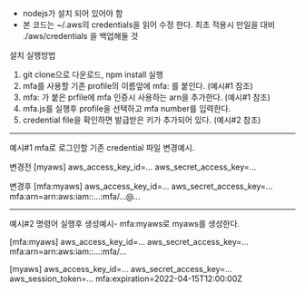 * nodejs가 설치 되어 있어야 함
* 본 코드는 ~/.aws의 credentials을 읽어 수정 한다. 최초 적용시 만일을 대비 ./aws/credentials 을 백업해둘 것

설치 실행방법

1. git clone으로 다운로드, npm install 실행
2. mfa를 사용할 기존 profile의 이름앞에 mfa: 를 붙인다. (예시#1 참조)
2. mfa: 가 붙은 prfile에 mfa 인증시 사용하는 arn을 추가한다. (예시#1 참조)
3. mfa.js를 실행후 profile을 선택하고 mfa number를 입력한다.
4. credential file을 확인하면 발급받은 키가 추가되어 있다. (예시#2 참조)

-----
예시#1 mfa로 로그인할 기존 credential 파일 변경예시.

변경전
[myaws]
aws_access_key_id=...
aws_secret_access_key=...

변경후
[mfa:myaws]
aws_access_key_id=...
aws_secret_access_key=...
mfa:arn=arn:aws:iam::...:mfa/...@...

-----
예시#2 명령어 실행후 생성예시- mfa:myaws로 myaws를 생성한다.

[mfa:myaws]
aws_access_key_id=...
aws_secret_access_key=...
mfa:arn=arn:aws:iam::...:mfa/...

[myaws]
aws_access_key_id=...
aws_secret_access_key=...
aws_session_token=...
mfa:expiration=2022-04-15T12:00:00Z


